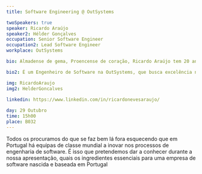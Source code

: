 ```yaml
---
title: Software Engineering @ OutSystems

twoSpeakers: true
speaker: Ricardo Araújo 
speaker2: Hélder Gonçalves
occupation: Senior Software Engineer
occupation2: Lead Software Engineer
workplace: OutSystems

bio: Almadense de gema, Proencense de coração, Ricardo Araújo tem 20 anos de carreira ligado ao desenvolvimento web, tendo aprendido e desenvolvido aplicações para diversas indústrias e clientes de diversos países. Em 2009 abriu o centro de desenvolvimento remoto da OutSystems situado em Proença-a-Nova e de lá tem ajudado a OutSystems a liderar o mercado de Low-Code. O actual desafio é o de aumentar o ecosistema em 50 000 programadores até final de 2020.

bio2: É um Engenheiro de Software na OutSystems, que busca excelência no seu trabalho. Com uma mente curiosa e um espírito inquisitivo desafia os seus colegas a percepcionar se estão a tomar as decisões mais acertadas. Actualmente, desenvolve funcionalidades colaborativas que visam aumentar a produtividade e desempenho de equipas de trabalho OutSystems.

img: RicardoAraujo 
img2: HelderGoncalves

linkedin: https://www.linkedin.com/in/ricardonevesaraujo/
 
day: 29 Outubro
time: 15h00
place: B032
---
```


Todos os procuramos do que se faz bem lá fora esquecendo que em Portugal há equipas de classe mundial a inovar nos processos de engenharia de software. É isso que pretendemos dar a conhecer durante a nossa apresentação, quais os ingredientes essenciais para uma empresa de software nascida e baseada em Portugal
